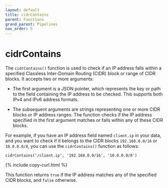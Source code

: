 ```yaml
---
layout: default
title: cidrContains
parent: Functions
grand_parent: Pipelines
nav_order: 5
---
```


# cidrContains

The `cidrContains()` function is used to check if an IP address falls within a specified Classless Inter-Domain Routing (CIDR) block or range of CIDR blocks. It accepts two or more arguments:

- The first argument is a JSON pointer, which represents the key or path to the field containing the IP address to be checked. This supports both IPv4 and IPv6 address formats.

- The subsequent arguments are strings representing one or more CIDR blocks or IP address ranges. The function checks if the IP address specified in the first argument matches or falls within any of these CIDR blocks.

For example, if you have an IP address field named `client.ip` in your data, and you want to check if it belongs to the CIDR blocks `192.168.0.0/16` or `10.0.0.0/8`, you can use the `cidrContains()` function as follows:

```
cidrContains('/client.ip', '192.168.0.0/16', '10.0.0.0/8')
```
{% include copy-curl.html %}

This function returns `true` if the IP address matches any of the specified CIDR blocks, and `false` otherwise.
